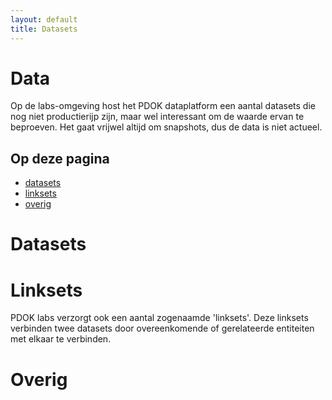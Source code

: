 ```yaml
---
layout: default
title: Datasets
---
```


# Data
Op de labs-omgeving host het PDOK dataplatform een aantal datasets die nog niet productierijp zijn, maar wel interessant om de waarde ervan te beproeven. Het gaat vrijwel altijd om snapshots, dus de data is niet actueel.

## Op deze pagina
- [datasets](#dataset-showcases)
- [linksets](#linkset-showcases)
- [overig](#overig-showcases)

# Datasets
<div id='dataset-showcases' style='width: 100%;'></div>

# Linksets
PDOK labs verzorgt ook een aantal zogenaamde 'linksets'. Deze linksets verbinden twee datasets door overeenkomende of gerelateerde entiteiten met elkaar te verbinden.
<div id='linkset-showcases'></div>

# Overig
<div id='overig-showcases'></div>
<script src='/assets/js/datasets.js'></script>
